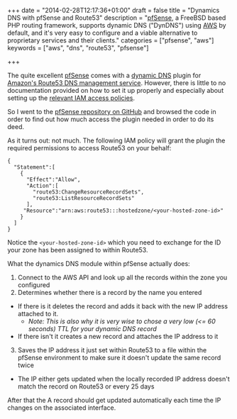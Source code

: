 +++
date = "2014-02-28T12:17:36+01:00"
draft = false
title = "Dynamics DNS with pfSense and Route53"
description = "[pfSense](https://pfsense.org), a FreeBSD based PHP routing framework, supports dynamic DNS (\"DynDNS\") using [AWS](https://aws.amazon.com) by default, and it's very easy to configure and a viable alternative to proprietary services and their clients."
categories = ["pfsense", "aws"]
keywords = ["aws", "dns", "route53", "pfsense"]

+++

The quite excellent [pfSense](https://pfsense.org) comes with a [dynamic DNS](http://en.wikipedia.org/wiki/Dynamic_DNS) plugin for [Amazon's Route53 DNS management service](http://aws.amazon.com/route53/). However, there is little to no documentation provided on how to set it up properly and especially about setting up the [relevant IAM access policies](http://aws.amazon.com/iam/).

So I went to the [pfSense repository on GitHub](https://github.com/pfsense/) and browsed the code in order to find out how much access the plugin needed in order to do its deed.

As it turns out: not much. The following IAM policy will grant the plugin the required permissions to access Route53 on your behalf:

    {
      "Statement":[
        {
          "Effect":"Allow",
          "Action":[
            "route53:ChangeResourceRecordSets",
            "route53:ListResourceRecordSets"
          ],
         "Resource":"arn:aws:route53:::hostedzone/<your-hosted-zone-id>"
        }
      ]
    }

Notice the `<your-hosted-zone-id>` which you need to exchange for the ID your zone has been assigned to within Route53.

What the dynamics DNS module within pfSense actually does:

1. Connect to the AWS API and look up all the records within the zone you configured
2. Determines whether there is a record by the name you entered
  - If there is it deletes the record and adds it back with the new IP address attached to it.
    - _Note: This is also why it is very wise to chose a very low (<= 60 seconds) TTL for your dynamic DNS record_
  - If there isn't it creates a new record and attaches the IP address to it
3. Saves the IP address it just set within Route53 to a file within the pfSense environment to make sure it doesn't update the same record twice
 - The IP either gets updated when the locally recorded IP address doesn't match the record on Route53 or every 25 days

After that the A record should get updated automatically each time the IP changes on the associated interface.

